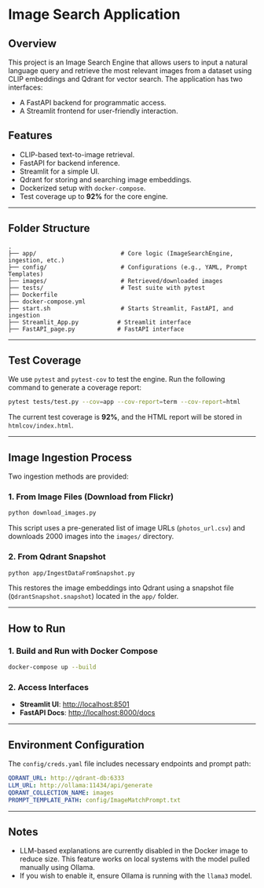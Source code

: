 # Image Search Application

## Overview

This project is an Image Search Engine that allows users to input a natural language query and retrieve the most relevant images from a dataset using CLIP embeddings and Qdrant for vector search. The application has two interfaces:
- A FastAPI backend for programmatic access.
- A Streamlit frontend for user-friendly interaction.

## Features

- CLIP-based text-to-image retrieval.
- FastAPI for backend inference.
- Streamlit for a simple UI.
- Qdrant for storing and searching image embeddings.
- Dockerized setup with `docker-compose`.
- Test coverage up to **92%** for the core engine.

---

## Folder Structure

```
.
├── app/                        # Core logic (ImageSearchEngine, ingestion, etc.)
├── config/                     # Configurations (e.g., YAML, Prompt Templates)
├── images/                     # Retrieved/downloaded images
├── tests/                      # Test suite with pytest
├── Dockerfile
├── docker-compose.yml
├── start.sh                    # Starts Streamlit, FastAPI, and ingestion
├── Streamlit_App.py           # Streamlit interface
├── FastAPI_page.py            # FastAPI interface
```

---

## Test Coverage

We use `pytest` and `pytest-cov` to test the engine. Run the following command to generate a coverage report:

```bash
pytest tests/test.py --cov=app --cov-report=term --cov-report=html
```

The current test coverage is **92%**, and the HTML report will be stored in `htmlcov/index.html`.

---

## Image Ingestion Process

Two ingestion methods are provided:

### 1. From Image Files (Download from Flickr)
```bash
python download_images.py
```
This script uses a pre-generated list of image URLs (`photos_url.csv`) and downloads 2000 images into the `images/` directory.

### 2. From Qdrant Snapshot
```bash
python app/IngestDataFromSnapshot.py
```
This restores the image embeddings into Qdrant using a snapshot file (`QdrantSnapshot.snapshot`) located in the `app/` folder.

---

## How to Run

### 1. Build and Run with Docker Compose

```bash
docker-compose up --build
```

### 2. Access Interfaces

- **Streamlit UI**: [http://localhost:8501](http://localhost:8501)
- **FastAPI Docs**: [http://localhost:8000/docs](http://localhost:8000/docs)

---

## Environment Configuration

The `config/creds.yaml` file includes necessary endpoints and prompt path:

```yaml
QDRANT_URL: http://qdrant-db:6333
LLM_URL: http://ollama:11434/api/generate
QDRANT_COLLECTION_NAME: images
PROMPT_TEMPLATE_PATH: config/ImageMatchPrompt.txt
```

---

## Notes

- LLM-based explanations are currently disabled in the Docker image to reduce size. This feature works on local systems with the model pulled manually using Ollama.
- If you wish to enable it, ensure Ollama is running with the `llama3` model.

